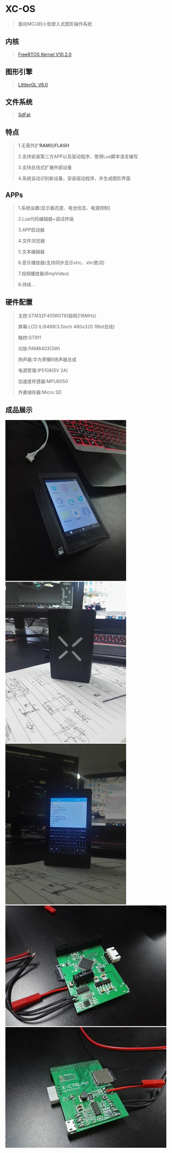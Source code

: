 # XC-OS
> 面向MCU的小型嵌入式图形操作系统

## 内核
> [FreeRTOS Kernel V10.2.0](https://www.freertos.org)

## 图形引擎
> [LittlevGL V6.0](https://github.com/littlevgl/lvgl)

## 文件系统
> [SdFat](https://github.com/greiman/SdFat)

## 特点
> 1.无需外扩**RAM**和**FLASH**
>
> 2.支持安装第三方APP以及驱动程序，使用Lua脚本语言编写
>
> 3.支持总线式扩展外部设备
>
> 4.系统自动识别新设备，安装驱动程序，并生成图形界面
## APPs
> 1.系统设置(显示器亮度、电池信息、电源控制)
>
> 2.Lua代码编辑器+调试终端
>
> 3.APP启动器
>
> 4.文件浏览器
>
> 5.文本编辑器
>
> 6.音乐播放器(支持同步显示xtrc、xlrc歌词)
>
> 7.视频播放器(BmpVideo)
>
> 8.待续...
## 硬件配置
> 主控:STM32F405RGT6(超频216MHz)
>
> 屏幕:LCD ILI9488(3.5inch 480x320 16bit总线)
>
> 触控:GT911
>
> 功放:PAM8403(3W)
>
> 扬声器:华为荣耀8扬声器总成
>
> 电源管理:IP5108(5V 2A)
>
> 加速度传感器:MPU6050
>
> 外置储存器:Micro SD
## 成品展示
![image](https://github.com/FASTSHIFT/XC-OS/blob/master/Images/Box_Top.jpg)
![image](https://github.com/FASTSHIFT/XC-OS/blob/master/Images/Box_Bottom.jpg)
![image](https://github.com/FASTSHIFT/XC-OS/blob/master/Images/TextEditor.jpg)
![image](https://github.com/FASTSHIFT/XC-OS/blob/master/Images/PCB_Top.jpg)
![image](https://github.com/FASTSHIFT/XC-OS/blob/master/Images/PCB_Bottom.jpg)
